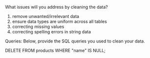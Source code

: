 What issues will you address by cleaning the data?

1) remove unwanted/irrelevant data
2) ensure data types are uniform across all tables
3) correcting missing values
4) correcting spelling errors in string data



Queries:
Below, provide the SQL queries you used to clean your data.

DELETE FROM products
WHERE "name" IS NULL;
